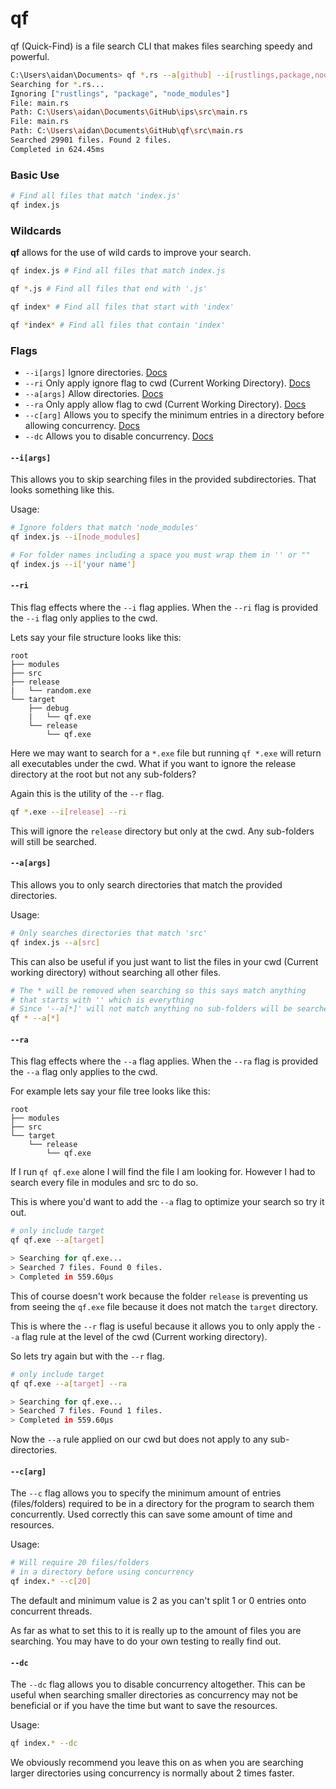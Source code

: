# qf
qf (Quick-Find) is a file search CLI that makes files searching speedy and powerful.

```bash
C:\Users\aidan\Documents> qf *.rs --a[github] --i[rustlings,package,node_modules] --ra
Searching for *.rs...
Ignoring ["rustlings", "package", "node_modules"]
File: main.rs
Path: C:\Users\aidan\Documents\GitHub\ips\src\main.rs
File: main.rs
Path: C:\Users\aidan\Documents\GitHub\qf\src\main.rs
Searched 29901 files. Found 2 files.
Completed in 624.45ms
```

### Basic Use
``` bash
# Find all files that match 'index.js'
qf index.js
```

### Wildcards
**qf** allows for the use of wild cards to improve your search.
```bash
qf index.js # Find all files that match index.js 

qf *.js # Find all files that end with '.js'

qf index* # Find all files that start with 'index'

qf *index* # Find all files that contain 'index'
```

### Flags
- `--i[args]` Ignore directories. [Docs](#iargs)
- `--ri` Only apply ignore flag to cwd (Current Working Directory). [Docs](#ri)
- `--a[args]` Allow directories. [Docs](#aargs)
- `--ra` Only apply allow flag to cwd (Current Working Directory). [Docs](#ra)
- `--c[arg]` Allows you to specify the minimum entries in a directory before allowing concurrency. [Docs](#carg)
- `--dc` Allows you to disable concurrency. [Docs](#dc)

#### `--i[args]`
This allows you to skip searching files in the provided subdirectories. That looks something like this. 

Usage:
```bash
# Ignore folders that match 'node_modules'
qf index.js --i[node_modules]

# For folder names including a space you must wrap them in '' or ""
qf index.js --i['your name']
```

#### `--ri`
This flag effects where the `--i` flag applies. When the `--ri` flag is provided the `--i` flag only applies to the cwd.

Lets say your file structure looks like this:
```text
root
├── modules
├── src
├── release
|   └── random.exe
└── target
    ├── debug
    |   └── qf.exe
    └── release
        └── qf.exe
```

Here we may want to search for a `*.exe` file but running `qf *.exe` will return all executables under the cwd. What if you want to ignore the release directory at the root but not any sub-folders?

Again this is the utility of the `--r` flag. 

```bash
qf *.exe --i[release] --ri
```

This will ignore the `release` directory but only at the cwd. Any sub-folders will still be searched.

#### `--a[args]`
This allows you to only search directories that match the provided directories.

Usage:
```bash
# Only searches directories that match 'src'
qf index.js --a[src]
```

This can also be useful if you just want to list the files in your cwd (Current working directory) without searching all other files.

```bash
# The * will be removed when searching so this says match anything 
# that starts with '' which is everything
# Since '--a[*]' will not match anything no sub-folders will be searched
qf * --a[*]
```

#### `--ra`
This flag effects where the `--a` flag applies. When the `--ra` flag is provided the `--a` flag only applies to the cwd.

For example lets say your file tree looks like this:
```text
root
├── modules
├── src
└── target
    └── release
        └── qf.exe
```

If I run `qf qf.exe` alone I will find the file I am looking for. However I had to search every file in modules and src to do so.

This is where you'd want to add the `--a` flag to optimize your search so try it out.
```bash
# only include target
qf qf.exe --a[target]

> Searching for qf.exe...
> Searched 7 files. Found 0 files.
> Completed in 559.60µs
```

This of course doesn't work because the folder `release` is preventing us from seeing the `qf.exe` file because it does not match the `target` directory.

This is where the `--r` flag is useful because it allows you to only apply the `--a` flag rule at the level of the cwd (Current working directory).

So lets try again but with the `--r` flag.

```bash
# only include target
qf qf.exe --a[target] --ra

> Searching for qf.exe...
> Searched 7 files. Found 1 files.
> Completed in 559.60µs
```

Now the `--a` rule applied on our cwd but does not apply to any sub-directories.

#### `--c[arg]`
The `--c` flag allows you to specify the minimum amount of entries (files/folders) required to be in a directory for the program to search them concurrently. Used correctly this can save some amount of time and resources.

Usage:
```bash
# Will require 20 files/folders 
# in a directory before using concurrency
qf index.* --c[20]
```

The default and minimum value is 2 as you can't split 1 or 0 entries onto concurrent threads.

As far as what to set this to it is really up to the amount of files you are searching. You may have to do your own testing to really find out.

#### `--dc`
The `--dc` flag allows you to disable concurrency altogether. This can be useful when searching smaller directories as concurrency may not be beneficial or if you have the time but want to save the resources. 

Usage:
```bash
qf index.* --dc
```

We obviously recommend you leave this on as when you are searching larger directories using concurrency is normally about 2 times faster.
